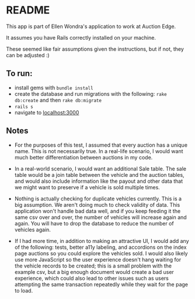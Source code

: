 # README

This app is part of Ellen Wondra's application to work at Auction Edge.

It assumes you have Rails correctly installed on your machine.

These seemed like fair assumptions given the instructions, but if not, they can be adjusted :)

## To run:

* install gems with `bundle install`
* create the database and run migrations with the following: `rake db:create` and then `rake db:migrate`
* `rails s`
* navigate to [localhost:3000](http://localhost:3000)

## Notes

* For the purposes of this test, I assumed that every auction has a unique name. This is not
necessarily true. In a real-life scenario, I would want much better differentiation between
auctions in my code.

* In a real-world scenario, I would want an additional Sale table. The sale table would be a 
join table between the vehicle and the auction tables, and would also include information 
like the payout and other data that we might want to preserve if a vehicle is sold multiple 
times.

* Nothing is actually checking for duplicate vehicles currently. This is a big assumption. We 
aren't doing much to check validity of data. This application won't handle bad data well, and 
if you keep feeding it the same csv over and over, the number of vehicles will increase again 
and again. You will have to drop the database to reduce the number of vehicles again.

* If I had more time, in addition to making an attractive UI, I would add any of the 
following: tests, better a11y labeling, and accordions on the index page auctions so you 
could explore the vehicles sold. I would also likely use more JavaScript so the user 
experience doesn't hang waiting for the vehicle records to be created; this is a small 
problem with the example csv, but a big enough document would create a bad user experience, 
which could also lead to other issues such as users attempting the same transaction 
repeatedly while they wait for the page to load.